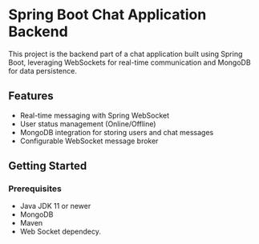 # Spring Boot Chat Application Backend

This project is the backend part of a chat application built using Spring Boot, leveraging WebSockets for real-time communication and MongoDB for data persistence.

## Features

- Real-time messaging with Spring WebSocket
- User status management (Online/Offline)
- MongoDB integration for storing users and chat messages
- Configurable WebSocket message broker

## Getting Started

### Prerequisites

- Java JDK 11 or newer
- MongoDB
- Maven
- Web Socket dependecy.
